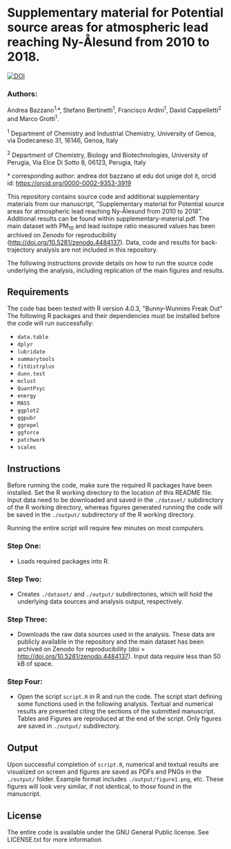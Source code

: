 # Supplementary material for Potential source areas for atmospheric lead reaching Ny-Ålesund from 2010 to 2018.
[![DOI](https://zenodo.org/badge/DOI/10.5281/zenodo.4484121.svg)](https://doi.org/10.5281/zenodo.4484121)

### Authors:
Andrea Bazzano<sup>1,</sup>\*,
Stefano Bertinetti<sup>1</sup>,
Francisco Ardini<sup>1</sup>,
David Cappelletti<sup>2</sup> and 
Marco Grotti<sup>1</sup>.

<sup>1</sup> Department of Chemistry and Industrial Chemistry, University of Genoa, via Dodecaneso 31, 16146, Genoa, Italy

<sup>2</sup> Department of Chemistry, Biology and Biotechnologies, University of Perugia, Via Elce Di Sotto 8, 06123, Perugia, Italy

\* corresponding author: andrea dot bazzano at edu dot unige dot it, orcid id: https://orcid.org/0000-0002-9353-3919

This repository contains source code and additional supplementary materials from our manuscript, "Supplementary material for Potential source areas for atmospheric lead reaching Ny-Ålesund from 2010 to 2018". Additional results can be found within supplementary-material.pdf. The main dataset with PM<sub>10</sub> and lead isotope ratio measured values has been archived on Zenodo for reproducibility (http://doi.org/10.5281/zenodo.4484137).
Data, code and results for back-trajectory analysis are not included in this repository.

The following instructions provide details on how to run the source code underlying the analysis, including replication of the main figures and results.

## Requirements
The code has been tested with R version 4.0.3, "Bunny-Wunnies Freak Out" The following R packages and their dependencies must be installed before the code will run successfully:

- `data.table`
- `dplyr`
- `lubridate`
- `summarytools`
- `fitdistrplus`
- `dunn.test`
- `mclust`
- `QuantPsyc`
- `energy`
- `MASS`
- `ggplot2`
- `ggpubr`
- `ggrepel`
- `ggforce`
- `patchwork`
- `scales`

## Instructions

Before running the code, make sure the required R packages have been installed.  Set the R working directory to the location of this README file. Input data need to be downloaded and saved in the `./dataset/` subdirectory of the R working directory, whereas figures generated running the code will be saved in the `./output/` subdirectory of the R working directory.

Running the entire script will require few minutes on most computers.

### Step One: 

- Loads required packages into R.

### Step Two: 

- Creates `./dataset/` and `./output/` subdirectories, which will hold the underlying data sources and analysis output, respectively.

### Step Three:

- Downloads the raw data sources used in the analysis. These data are publicly available in the repository and the main dataset has been archived on Zenodo for reproducibility (doi = http://doi.org/10.5281/zenodo.4484137). Input data require less than 50 kB of space.

### Step Four: 

- Open the script `script.R` in R and run the code. The script start defining some functions used in the following analysis. Textual and numerical results are presented citing the sections of the submitted manuscript. Tables and Figures are reproduced at the end of the script. Only figures are saved in `./output/` subdirectory.

## Output

Upon successful completion of `script.R`, numerical and textual results are visualized on screen and figures are saved as PDFs and PNGs in the `./output/` folder. Example format includes `./output/figure1.png`, etc. These figures will look very similar, if not identical, to those found in the manuscript.

## License
The entire code is available under the GNU General Public license. See LICENSE.txt for more information
